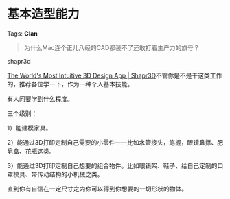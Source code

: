 # 基本造型能力

Tags: **Clan**

> 为什么Mac连个正儿八经的CAD都装不了还敢打着生产力的旗号？



shapr3d

[The World's Most Intuitive 3D Design App | Shapr3D](https://link.zhihu.com/?target=https%3A//www.shapr3d.com/)不管你是不是干这类工作的，推荐各位学一下，作为一种个人基本技能。

有人问要学到什么程度。

三个级别：

1）能建模家具。

2）能通过3D打印定制自己需要的小零件——比如水管接头，笔握，眼镜鼻撑、肥皂盒、花瓶这类。

3）能通过3D打印定制自己想要的组合物件。比如眼镜架、鞋子、给自己定制的口罩模具、带传动结构的小机械之类。

直到你有自信在一定尺寸之内你可以得到你想要的一切形状的物体。



